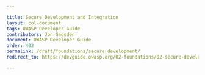 ```yaml
---

title: Secure Development and Integration
layout: col-document
tags: OWASP Developer Guide
contributors: Jon Gadsden
document: OWASP Developer Guide
order: 402
permalink: /draft/foundations/secure_development/
redirect_to: https://devguide.owasp.org/02-foundations/02-secure-development/

---
```

